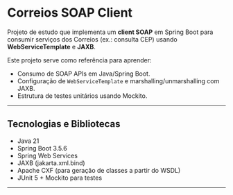# Correios SOAP Client

Projeto de estudo que implementa um **client SOAP** em Spring Boot para consumir serviços dos Correios (ex.: consulta CEP) usando **WebServiceTemplate** e **JAXB**.

Este projeto serve como referência para aprender:  
- Consumo de SOAP APIs em Java/Spring Boot.  
- Configuração de `WebServiceTemplate` e marshalling/unmarshalling com JAXB.  
- Estrutura de testes unitários usando Mockito.  

---

## Tecnologias e Bibliotecas

- Java 21  
- Spring Boot 3.5.6  
- Spring Web Services  
- JAXB (jakarta.xml.bind)  
- Apache CXF (para geração de classes a partir do WSDL)  
- JUnit 5 + Mockito para testes  

---

